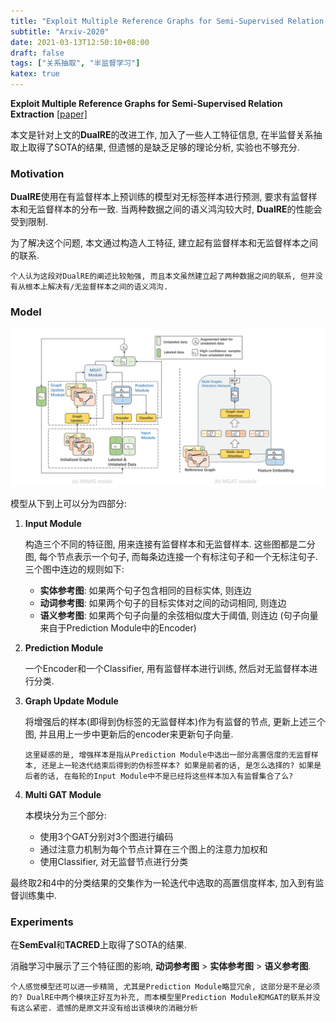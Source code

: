 ```yaml
---
title: "Exploit Multiple Reference Graphs for Semi-Supervised Relation Extraction"
subtitle: "Arxiv-2020"
date: 2021-03-13T12:50:10+08:00
draft: false
tags: ["关系抽取", "半监督学习"]
katex: true
---
```


**Exploit Multiple Reference Graphs for Semi-Supervised Relation Extraction** [[paper]](https://arxiv.org/abs/2010.11383)

本文是针对上文的**DualRE**的改进工作, 加入了一些人工特征信息, 在半监督关系抽取上取得了SOTA的结果, 但遗憾的是缺乏足够的理论分析, 实验也不够充分.

### Motivation

**DualRE**使用在有监督样本上预训练的模型对无标签样本进行预测, 要求有监督样本和无监督样本的分布一致.
当两种数据之间的语义鸿沟较大时, **DualRE**的性能会受到限制.

为了解决这个问题, 本文通过构造人工特征, 建立起有监督样本和无监督样本之间的联系.

`个人认为这段对DualRE的阐述比较勉强, 而且本文虽然建立起了两种数据之间的联系, 但并没有从根本上解决有/无监督样本之间的语义鸿沟.`

### Model

![模型框架图](/images/li2020exploit.png)

模型从下到上可以分为四部分:

1. **Input Module**
   
   构造三个不同的特征图, 用来连接有监督样本和无监督样本.
   这些图都是二分图, 每个节点表示一个句子, 而每条边连接一个有标注句子和一个无标注句子.
   三个图中连边的规则如下:
   * **实体参考图**: 如果两个句子包含相同的目标实体, 则连边
   * **动词参考图**: 如果两个句子的目标实体对之间的动词相同, 则连边
   * **语义参考图**: 如果两个句子向量的余弦相似度大于阈值, 则连边 (句子向量来自于Prediction Module中的Encoder)

2. **Prediction Module**
   
   一个Encoder和一个Classifier, 用有监督样本进行训练, 然后对无监督样本进行分类. 

3. **Graph Update Module**
   
   将增强后的样本(即得到伪标签的无监督样本)作为有监督的节点, 更新上述三个图, 并且用上一步中更新后的encoder来更新句子向量.

   `这里疑惑的是, 增强样本是指从Prediction Module中选出一部分高置信度的无监督样本, 还是上一轮迭代结束后得到的伪标签样本? 如果是前者的话, 是怎么选择的? 如果是后者的话, 在每轮的Input Module中不是已经将这些样本加入有监督集合了么?`

4. **Multi GAT Module**

    本模块分为三个部分: 
    * 使用3个GAT分别对3个图进行编码
    * 通过注意力机制为每个节点计算在三个图上的注意力加权和
    * 使用Classifier, 对无监督节点进行分类

最终取2和4中的分类结果的交集作为一轮迭代中选取的高置信度样本, 加入到有监督训练集中.
    

### Experiments

在**SemEval**和**TACRED**上取得了SOTA的结果. 

消融学习中展示了三个特征图的影响, **动词参考图** > **实体参考图** > **语义参考图**.

`个人感觉模型还可以进一步精简, 尤其是Prediction Module略显冗余, 这部分是不是必须的? DualRE中两个模块正好互为补充, 而本模型里Prediction Module和MGAT的联系并没有这么紧密. 遗憾的是原文并没有给出该模块的消融分析`